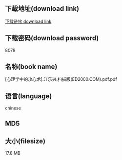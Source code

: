 ## 下载地址(download link)
[下载链接 download link](https://tutu365.netlify.app/?s=%5B%E5%BF%83%E7%90%86%E5%AD%A6%E4%B8%AD%E7%9A%84%E6%94%BB%E5%BF%83%E6%9C%AF%5D.%E6%B1%9F%E4%B9%90%E5%85%B4.%E6%89%AB%E6%8F%8F%E7%89%88%28ED2000.COM%29.pdf)

## 下载密码(download password)
8078

## 名称(book name)
[心理学中的攻心术].江乐兴.扫描版(ED2000.COM).pdf.pdf

## 语言(language)
chinese

## MD5


## 大小(filesize)
17.8 MB
